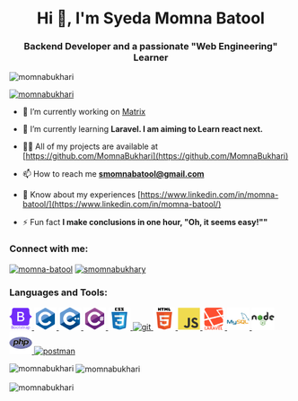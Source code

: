 <h1 align="center">Hi 👋, I'm Syeda Momna Batool</h1>
<h3 align="center">Backend Developer and a passionate "Web Engineering" Learner</h3>

<p align="left"> <img src="https://komarev.com/ghpvc/?username=momnabukhari&label=Profile%20views&color=0e75b6&style=flat" alt="momnabukhari" /> </p>

<p align="left"> <a href="https://github.com/ryo-ma/github-profile-trophy"><img src="https://github-profile-trophy.vercel.app/?username=momnabukhari" alt="momnabukhari" /></a> </p>

- 🔭 I’m currently working on [Matrix](https://github.com/MomnaBukhari/Matrix)

- 🌱 I’m currently learning **Laravel. I am aiming to Learn react next.**

- 👨‍💻 All of my projects are available at [https://github.com/MomnaBukhari](https://github.com/MomnaBukhari)

- 📫 How to reach me **smomnabatool@gmail.com**

- 📄 Know about my experiences [https://www.linkedin.com/in/momna-batool/](https://www.linkedin.com/in/momna-batool/)

- ⚡ Fun fact **I make conclusions in one hour, "Oh, it seems easy!""**

<h3 align="left">Connect with me:</h3>
<p align="left">
<a href="https://linkedin.com/in/momna-batool" target="blank"><img align="center" src="https://raw.githubusercontent.com/rahuldkjain/github-profile-readme-generator/master/src/images/icons/Social/linked-in-alt.svg" alt="momna-batool" height="30" width="40" /></a>
<a href="https://instagram.com/smomnabukhary" target="blank"><img align="center" src="https://raw.githubusercontent.com/rahuldkjain/github-profile-readme-generator/master/src/images/icons/Social/instagram.svg" alt="smomnabukhary" height="30" width="40" /></a>
</p>

<h3 align="left">Languages and Tools:</h3>
<p align="left"> <a href="https://getbootstrap.com" target="_blank" rel="noreferrer"> <img src="https://raw.githubusercontent.com/devicons/devicon/master/icons/bootstrap/bootstrap-plain-wordmark.svg" alt="bootstrap" width="40" height="40"/> </a> <a href="https://www.cprogramming.com/" target="_blank" rel="noreferrer"> <img src="https://raw.githubusercontent.com/devicons/devicon/master/icons/c/c-original.svg" alt="c" width="40" height="40"/> </a> <a href="https://www.w3schools.com/cpp/" target="_blank" rel="noreferrer"> <img src="https://raw.githubusercontent.com/devicons/devicon/master/icons/cplusplus/cplusplus-original.svg" alt="cplusplus" width="40" height="40"/> </a> <a href="https://www.w3schools.com/cs/" target="_blank" rel="noreferrer"> <img src="https://raw.githubusercontent.com/devicons/devicon/master/icons/csharp/csharp-original.svg" alt="csharp" width="40" height="40"/> </a> <a href="https://www.w3schools.com/css/" target="_blank" rel="noreferrer"> <img src="https://raw.githubusercontent.com/devicons/devicon/master/icons/css3/css3-original-wordmark.svg" alt="css3" width="40" height="40"/> </a> <a href="https://git-scm.com/" target="_blank" rel="noreferrer"> <img src="https://www.vectorlogo.zone/logos/git-scm/git-scm-icon.svg" alt="git" width="40" height="40"/> </a> <a href="https://www.w3.org/html/" target="_blank" rel="noreferrer"> <img src="https://raw.githubusercontent.com/devicons/devicon/master/icons/html5/html5-original-wordmark.svg" alt="html5" width="40" height="40"/> </a> <a href="https://developer.mozilla.org/en-US/docs/Web/JavaScript" target="_blank" rel="noreferrer"> <img src="https://raw.githubusercontent.com/devicons/devicon/master/icons/javascript/javascript-original.svg" alt="javascript" width="40" height="40"/> </a> <a href="https://laravel.com/" target="_blank" rel="noreferrer"> <img src="https://raw.githubusercontent.com/devicons/devicon/master/icons/laravel/laravel-plain-wordmark.svg" alt="laravel" width="40" height="40"/> </a> <a href="https://www.mysql.com/" target="_blank" rel="noreferrer"> <img src="https://raw.githubusercontent.com/devicons/devicon/master/icons/mysql/mysql-original-wordmark.svg" alt="mysql" width="40" height="40"/> </a> <a href="https://nodejs.org" target="_blank" rel="noreferrer"> <img src="https://raw.githubusercontent.com/devicons/devicon/master/icons/nodejs/nodejs-original-wordmark.svg" alt="nodejs" width="40" height="40"/> </a> <a href="https://www.php.net" target="_blank" rel="noreferrer"> <img src="https://raw.githubusercontent.com/devicons/devicon/master/icons/php/php-original.svg" alt="php" width="40" height="40"/> </a> <a href="https://postman.com" target="_blank" rel="noreferrer"> <img src="https://www.vectorlogo.zone/logos/getpostman/getpostman-icon.svg" alt="postman" width="40" height="40"/> </a> </p>

<p><img align="left" src="https://github-readme-stats.vercel.app/api/top-langs?username=momnabukhari&show_icons=true&locale=en&layout=compact" alt="momnabukhari" /></p>

<p>&nbsp;<img align="center" src="https://github-readme-stats.vercel.app/api?username=momnabukhari&show_icons=true&locale=en" alt="momnabukhari" /></p>

<p><img align="center" src="https://github-readme-streak-stats.herokuapp.com/?user=momnabukhari&" alt="momnabukhari" /></p>
